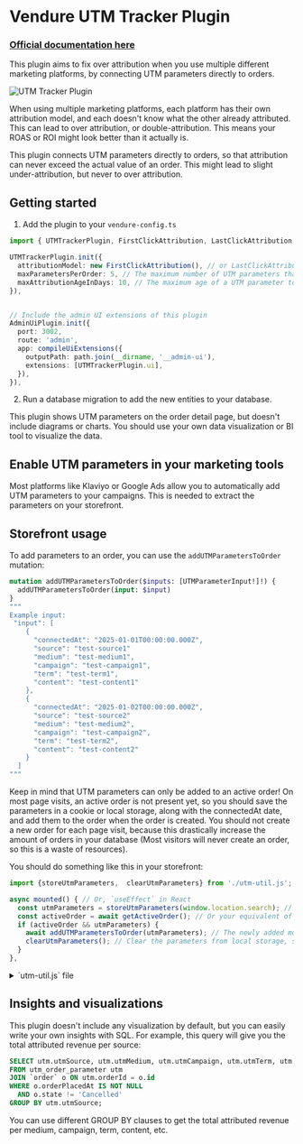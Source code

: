 # Vendure UTM Tracker Plugin

### [Official documentation here](https://pinelab-plugins.com/plugin/vendure-plugin-utm-tracker)

This plugin aims to fix over attribution when you use multiple different marketing platforms, by connecting UTM parameters directly to orders.

![UTM Tracker Plugin](https://pinelab-plugins.com/plugin-images/utm-tracker.jpeg)

When using multiple marketing platforms, each platform has their own attribution model, and each doesn't know what the other already attributed. This can lead to over attribution, or double-attribution. This means your ROAS or ROI might look better than it actually is.

This plugin connects UTM parameters directly to orders, so that attribution can never exceed the actual value of an order. This might lead to slight under-attribution, but never to over attribution.

## Getting started

1. Add the plugin to your `vendure-config.ts`

```ts
import { UTMTrackerPlugin, FirstClickAttribution, LastClickAttribution, LinearAttribution, UShapedAttribution } from '@pinelab/vendure-plugin-utm-tracker';

UTMTrackerPlugin.init({
  attributionModel: new FirstClickAttribution(), // or LastClickAttribution, or LinearAttribution, or UShapedAttribution
  maxParametersPerOrder: 5, // The maximum number of UTM parameters that can be added to an order. If a customer adds more than this number, the oldest UTM parameters will be removed.
  maxAttributionAgeInDays: 10, // The maximum age of a UTM parameter to be attributed. If a UTM parameter is older than this number of days, it will not be attributed.
}),


// Include the admin UI extensions of this plugin
AdminUiPlugin.init({
  port: 3002,
  route: 'admin',
  app: compileUiExtensions({
    outputPath: path.join(__dirname, '__admin-ui'),
    extensions: [UTMTrackerPlugin.ui],
  }),
}),
```

2. Run a database migration to add the new entities to your database.

This plugin shows UTM parameters on the order detail page, but doesn't include diagrams or charts. You should use your own data visualization or BI tool to visualize the data.

## Enable UTM parameters in your marketing tools

Most platforms like Klaviyo or Google Ads allow you to automatically add UTM parameters to your campaigns. This is needed to extract the parameters on your storefront.

## Storefront usage

To add parameters to an order, you can use the `addUTMParametersToOrder` mutation:

```graphql
mutation addUTMParametersToOrder($inputs: [UTMParameterInput!]!) {
  addUTMParametersToOrder(input: $input)
}
"""
Example input:
 "input": [
    {
      "connectedAt": "2025-01-01T00:00:00.000Z",
      "source": "test-source1"
      "medium": "test-medium1",
      "campaign": "test-campaign1",
      "term": "test-term1",
      "content": "test-content1"
    },
    {
      "connectedAt": "2025-01-02T00:00:00.000Z",
      "source": "test-source2"
      "medium": "test-medium2",
      "campaign": "test-campaign2",
      "term": "test-term2",
      "content": "test-content2"
    }
  ]
"""
```

Keep in mind that UTM parameters can only be added to an active order! On most page visits, an active order is not present yet, so you should save the parameters in a cookie or local storage, along with the connectedAt date, and add them to the order when the order is created. You should not create a new order for each page visit, because this drastically increase the amount of orders in your database (Most visitors will never create an order, so this is a waste of resources).

You should do something like this in your storefront:

```js
import {storeUtmParameters,  clearUtmParameters} from './utm-util.js'; // See script below

async mounted() { // Or, `useEffect` in React
  const utmParameters = storeUtmParameters(window.location.search); // Store params in local storage on page load
  const activeOrder = await getActiveOrder(); // Or your equivalent of fetching the active order
  if (activeOrder && utmParameters) {
    await addUTMParametersToOrder(utmParameters); // The newly added mutation
    clearUtmParameters(); // Clear the parameters from local storage, so they are not added again later
  }
},
```

<details>
<summary>`utm-util.js` file</summary>

```js
/**
 * Local storage key for storing UTM parameters.
 */
const key = 'vendure_utm_parameters';

/**
 * Parses the given path name, and saves the UTM parameters to the local storage.
 * Does nothing if the path name doesn't contain any UTM parameters.
 *
 * Do not pass full url, but use window.location.search instead.
 */
export function storeUtmParameters(queryParams) {
  const urlParams = new URLSearchParams(queryParams);
  const storedParameters = localStorage.getItem(key);
  const utmParameters = storedParameters ? JSON.parse(storedParameters) : [];
  if (!queryParams.includes('utm_')) {
    // Return existing parameters if no new ones are found. Or undefined if no parameters are stored.
    return utmParameters.length > 0 ? utmParameters : undefined;
  }
  utmParameters.push({
    connectedAt: new Date().toISOString(),
    source: urlParams.get('utm_source') || undefined,
    medium: urlParams.get('utm_medium') || undefined,
    campaign: urlParams.get('utm_campaign') || undefined,
    term: urlParams.get('utm_term') || undefined,
    content: urlParams.get('utm_content') || undefined,
  });
  localStorage.setItem(key, JSON.stringify(utmParameters));
  return utmParameters;
}

/**
 * Clears the UTM parameters from the local storage.
 */
export function clearUtmParameters() {
  localStorage.removeItem(key);
}
```

</details>

## Insights and visualizations

This plugin doesn't include any visualization by default, but you can easily write your own insights with SQL. For example, this query will give you the total attributed revenue per source:

```sql
SELECT utm.utmSource, utm.utmMedium, utm.utmCampaign, utm.utmTerm, utm.utmContent, SUM(utm.attributedRevenue) AS totalAttributedRevenue
FROM utm_order_parameter utm
JOIN `order` o ON utm.orderId = o.id
WHERE o.orderPlacedAt IS NOT NULL
  AND o.state != 'Cancelled'
GROUP BY utm.utmSource;
```

You can use different GROUP BY clauses to get the total attributed revenue per medium, campaign, term, content, etc.
